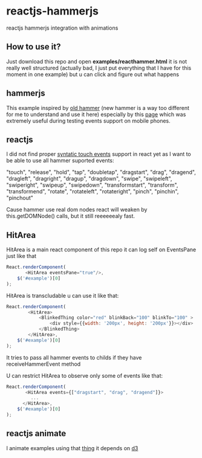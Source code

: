 reactjs-hammerjs
================

reactjs hammerjs integration with animations

## How to use it?
Just download this repo and open **examples/reacthammer.html** it is not really well structured (actually bad, I just put everything that I have for this moment in one example) but u can click and figure out what happens

## hammerjs
This example inspired by [old hammer](https://github.com/thecoded/hammer.js) (new hammer is a way too different for me to understand and use it here) especially by this [page](http://thecoded.com/swipe/examples/events.html) which was extremely useful during testing events support on mobile phones.

## reactjs 
I did not find proper [syntatic touch events](http://facebook.github.io/react/docs/events.html#touch-events) support in react yet as I want to be able to use all hammer suported events:

"touch", "release", "hold", "tap", "doubletap", "dragstart", "drag", "dragend", "dragleft", "dragright", "dragup", "dragdown", "swipe", "swipeleft", "swiperight", "swipeup", "swipedown", "transformstart", "transform", "transformend", "rotate", "rotateleft", "rotateright", "pinch", "pinchin", "pinchout"

Cause hammer use real dom nodes react will weaken by this.getDOMNode() calls, but it still reeeeeealy fast.  

## HitArea
HitArea is a main react component  of this repo it can log self on EventsPane just like that

```javascript
React.renderComponent(         
       <HitArea eventsPane="true"/>,
    $('#example')[0]
);
```

HitArea is transcludable u can use it like that: 

```javascript
React.renderComponent(         
        <HitArea>
            <BlinkedThing color="red" blinkBack="100" blinkTo="100" >
                <div style={{width: '200px', height: '200px'}}></div>
            </BlinkedThing>
        </HitArea>,
    $('#example')[0]
);
```

It tries to pass all hammer events to childs if they have receiveHammerEvent method

U can restrict HitArea to observe only some of events like that:

```javascript
React.renderComponent(         
       <HitArea events={["dragstart", "drag", "dragend"]}>
         ...
      </HitArea>,
    $('#example')[0]
);
```

## reactjs animate
I animate examples using that [thing](https://github.com/pleasetrythisathome/react.animate) it depends on [d3](http://d3js.org/)
